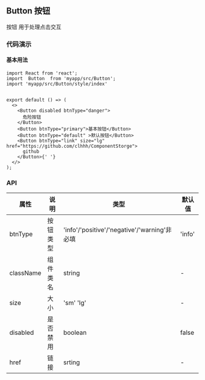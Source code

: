 
## Button 按钮

按钮 用于处理点击交互

### 代码演示

#### 基本用法

```tsx
import React from 'react';
import  Button  from 'myapp/src/Button';
import 'myapp/src/Button/style/index'


export default () => (
  <>
    <Button disabled btnType="danger">
      危险按钮
    </Button>
    <Button btnType="primary">基本按钮</Button>
    <Button btnType="default" >默认按钮</Button>
    <Button btnType="link" size="lg" href="https://github.com/clhhh/ComponentStorge">
      github
    </Button>{' '}
  </>
);
```
### API

| 属性 | 说明     | 类型                                         | 默认值 |
| ---- | -------- | -------------------------------------------- | ------ |
| btnType | 按钮类型 | 'info'/'positive'/'negative'/'warning'非必填 | 'info' |
| className | 组件类名 |   string   |   - |
| size  | 大小 | 'sm' 'lg' | - | 
| disabled | 是否禁用 |boolean | false |
| href | 链接 | srting | - |   
